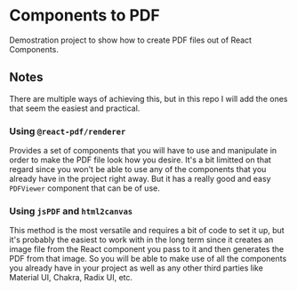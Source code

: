 # Components to PDF

Demostration project to show how to create PDF files out of React Components.

## Notes

There are multiple ways of achieving this, but in this repo I will add the ones that seem the easiest and practical.

### Using `@react-pdf/renderer`

Provides a set of components that you will have to use and manipulate in order to make the PDF file look how you desire. It's a bit limitted on that regard since you won't be able to use any of the components that you already have in the project right away. But it has a really good and easy `PDFViewer` component that can be of use.

### Using `jsPDF` and `html2canvas`

This method is the most versatile and requires a bit of code to set it up, but it's probably the easiest to work with in the long term since it creates an image file from the React component you pass to it and then generates the PDF from that image. So you will be able to make use of all the components you already have in your project as well as any other third parties like Material UI, Chakra, Radix UI, etc.